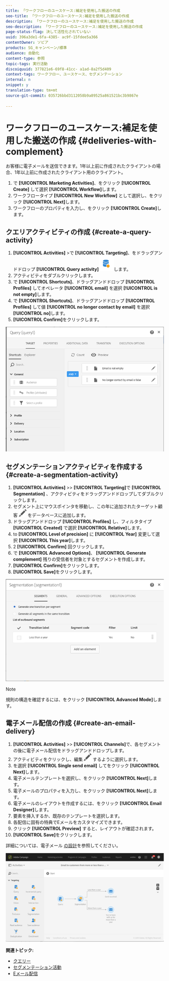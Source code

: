 ```yaml
---
title: 「ワークフローのユースケース:補足を使用した搬送の作成
seo-title: 「ワークフローのユースケース:補足を使用した搬送の作成
description: 「ワークフローのユースケース:補足を使用した搬送の作成
seo-description: 「ワークフローのユースケース:補足を使用した搬送の作成
page-status-flag: 決して活性化されていない
uuid: 396a3de1-6fa-4385- ac9f-15fdee5a366
contentOwner: ソビア
products: SG_キャンペーン/標準
audience: 自動化
content-type: 参照
topic-tags: 実行活動
discoiquuid: 377821e6-69f8-41cc- a1ad-8a2f5d409
context-tags: ワークフロー、ユースケース、セグメンテーション
internal: n
snippet: y
translation-type: tm+mt
source-git-commit: 035726bbd3112058b9a89525a861521bc3b9867e

---
```



# ワークフローのユースケース:補足を使用した搬送の作成 {#deliveries-with-complement}

お客様に電子メールを送信できます。1年以上前に作成されたクライアントの場合、1年以上前に作成されたクライアント用のクライアント。

1. で **[!UICONTROL Marketing Activities]**、をクリック **[!UICONTROL Create]** して選択 **[!UICONTROL Workflow]**&#x200B;します。
1. ワークフロータイプ **[!UICONTROL New Workflow]** として選択し、をクリック **[!UICONTROL Next]**&#x200B;します。
1. ワークフローのプロパティを入力し、をクリック **[!UICONTROL Create]**&#x200B;します。

## クエリアクティビティの作成 {#create-a-query-activity}

1. **[!UICONTROL Activities]** &gt;で **[!UICONTROL Targeting]**、をドラッグアンドドロップ **[!UICONTROL Query activity]**![](assets/query.png)します。
1. アクティビティをダブルクリックします。
1. で **[!UICONTROL Shortcuts]**、ドラッグアンドドロップ **[!UICONTROL Profiles]** してオペレータ **[!UICONTROL email]** を選択 **[!UICONTROL is not empty]**&#x200B;します。
1. で **[!UICONTROL Shortcuts]**、ドラッグアンドドロップ **[!UICONTROL Profiles]** して値 **[!UICONTROL no longer contact by email]** を選択 **[!UICONTROL no]**&#x200B;します。
1. **[!UICONTROL Confirm]**&#x200B;をクリックします。

![](assets/wf-complement-query.png)

## セグメンテーションアクティビティを作成する {#create-a-segmentation-activity}

1. **[!UICONTROL Activities]** &gt;&gt; **[!UICONTROL Targeting]**&#x200B;で **[!UICONTROL Segmentation]** 、アクティビティをドラッグアンドドロップしてダブルクリックします。
1. セグメント上にマウスポインタを移動し、この年に追加されたターゲット顧客 ![](assets/edit_darkgrey-24px.png) をデータベースに追加します。
1. ドラッグアンドドロップ **[!UICONTROL Profiles]** し、フィルタタイプ **[!UICONTROL Created]** で選択 **[!UICONTROL Relative]**&#x200B;します。
1. to **[!UICONTROL Level of precision]** に **[!UICONTROL Year]** 変更して選択 **[!UICONTROL This year]**&#x200B;します。
1. 2 **[!UICONTROL Confirm]** 回クリックします。
1. で **[!UICONTROL Advanced Options]**、 **[!UICONTROL Generate complement]** 残りの受信者を対象とするセグメントを作成します。
1. **[!UICONTROL Confirm]**&#x200B;をクリックします。
1. **[!UICONTROL Save]**&#x200B;をクリックします。

![](assets/wf-complement-segmentation.png)

>[!NOTE]
>
>規則の構造を確認するには、をクリック **[!UICONTROL Advanced Mode]**&#x200B;します。

## 電子メール配信の作成 {#create-an-email-delivery}

1. **[!UICONTROL Activities]** &gt;&gt; **[!UICONTROL Channels]**&#x200B;で、各セグメントの後に電子メール配信をドラッグアンドドロップします。
1. アクティビティをクリックし、編集 ![](assets/edit_darkgrey-24px.png) するように選択します。
1. を選択 **[!UICONTROL Single send email]** してをクリック **[!UICONTROL Next]**&#x200B;します。
1. 電子メールテンプレートを選択し、をクリック **[!UICONTROL Next]**&#x200B;します。
1. 電子メールのプロパティを入力し、をクリック **[!UICONTROL Next]**&#x200B;します。
1. 電子メールのレイアウトを作成するには、をクリック **[!UICONTROL Email Designer]**&#x200B;します。
1. 要素を挿入するか、既存のテンプレートを選択します。
1. 各配信に固有の特典でEメールをカスタマイズできます。
1. クリック **[!UICONTROL Preview]** すると、レイアウトが確認されます。
1. **[!UICONTROL Save]**&#x200B;をクリックします。

詳細については、電子メール [の設計](../../designing/using/about-email-content-design.md#designing-an-email-content-from-scratch)を参照してください。

![](assets/wf-deliveries-with-a-complement.png)

**関連トピック:**

* [クエリー](../../automating/using/query.md)
* [セグメンテーション活動](../../automating/using/segmentation.md)
* [Eメール配信](../../automating/using/email-delivery.md)
